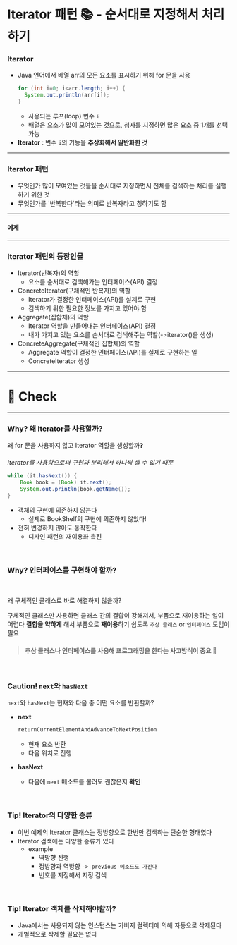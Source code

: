 # Iterator 패턴 📚 - 순서대로 지정해서 처리하기

### Iterator 
- Java 언어에서 배열 arr의 모든 요소를 표시하기 위해 for 문을 사용
    ```java
    for (int i=0; i<arr.length; i++) {
      System.out.println(arr[i]);
    }
    ```
  - 사용되는 루프(loop) 변수 `i`
  - 배열은 요소가 많이 모여있는 것으로, 첨자를 지정하면 많은 요소 중 1개를 선택 가능
- **Iterator** : 변수 `i`의 기능을 **추상화해서 일반화한 것** 

---
### Iterator 패턴
- 무엇인가 많이 모여있는 것들을 순서대로 지정하면서 전체를 검색하는 처리를 실행하기 위한 것
- 무엇인가를 '반복한다'라는 의미로 반복자라고 칭하기도 함
---

#### 예제



--- 
### Iterator 패턴의 등장인물

- Iterator(반복자)의 역할
    - 요소를 순서대로 검색해가는 인터페이스(API) 결정
- ConcreteIterator(구체적인 반복자)의 역할
    - Iterator가 결정한 인터페이스(API)를 실제로 구현
    - 검색하기 위한 필요한 정보를 가지고 있어야 함
- Aggregate(집합체)의 역할
    - Iterator 역할을 만들어내는 인터페이스(API) 결정
    - 내가 가지고 있는 요소를 순서대로 검색해주는 역할(->iterator()을 생성)
- ConcreteAggregate(구체적인 집합체)의 역할
    - Aggregate 역할이 결정한 인터페이스(API)를 실제로 구현하는 일
    - ConcreteIterator 생성
  
---
# 📌 Check

---

### Why? 왜 Iterator를 사용할까?

왜 for 문을 사용하지 않고 Iterator 역할을 생성할까❓
<br>

*Iterator를 사용함으로써 구현과 분리해서 하나씩 셀 수 있기 때문*
```java
while (it.hasNext()) {
    Book book = (Book) it.next();
    System.out.println(book.getName());
}
```
- 객체의 구현에 의존하지 않는다
  - 실제로 BookShelf의 구현에 의존하지 않았다!
- 전혀 변경하지 않아도 동작한다
  - 디자인 패턴의 재이용화 촉진
<br>

### Why? 인터페이스를 구현해야 할까?
<br>

왜 구체적인 클래스로 바로 해결하지 않을까?
<br>

구체적인 클래스만 사용하면 클래스 간의 결합이 강해져서, 부품으로 재이용하는 일이 어렵다
**결합을 약하게** 해서 부품으로 **재이용**하기 쉽도록 `추상 클래스` or `인터페이스` 도입이 필요

> #### 추상 클래스나 인터페이스를 사용해 프로그래밍을 한다는 사고방식이 중요 🔑
 

<br>

### Caution! `next`와 `hasNext`
`next`와 `hasNext`는 현재와 다음 중 어떤 요소를 반환할까?
- **next**
  ```java
  returnCurrentElementAndAdvanceToNextPosition
  ```
  - 현재 요소 반환
  - 다음 위치로 진행
  
- **hasNext**
  - 다음에 `next` 메소드를 불러도 괜찮은지 **확인**
<br>
    
### Tip! Iterator의 다양한 종류
- 이번 예제의 Iterator 클래스는 정방향으로 한번만 검색하는 단순한 형태였다
- Iterator 검색에는 다양한 종류가 있다
  - example
    - 역방향 진행
    - 정방향과 역방향 `-> previous 메소드도 가진다`
    - 번호를 지정해서 지정 검색
<br>
    
### Tip! Iterator 객체를 삭제해야할까?
- Java에서는 사용되지 않는 인스턴스는 가비지 컬렉터에 의해 자동으로 삭제된다
- 개별적으로 삭제할 필요는 없다
